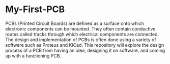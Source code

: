 # My-First-PCB
PCBs (Printed Circuit Boards) are defined as a surface onto which electronic components can be mounted. They often contain conductive routes called tracks through which electrical components are connected. The design and implementation of PCBs is often done using a variety of software such as Proteus and KiCad. This repository will explore the design process of a PCB from having an idea, designing it on software, and coming up with a functioning PCB.

